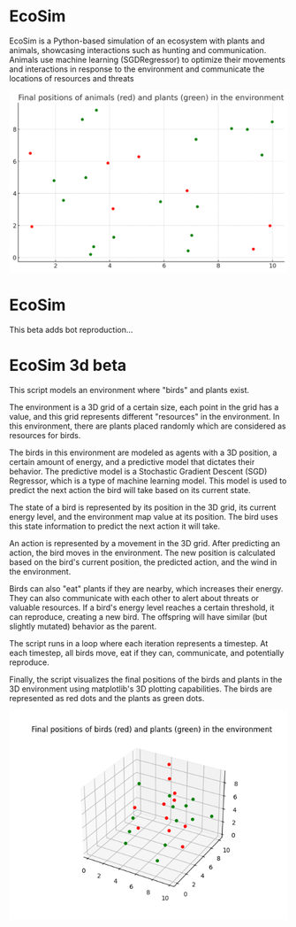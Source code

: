 # EcoSim
EcoSim is a Python-based simulation of an ecosystem with plants and animals, showcasing interactions such as hunting and communication. Animals use machine learning (SGDRegressor) to optimize their movements and interactions in response to the environment and communicate the locations of resources and threats

![EcoSim Plot](ecosim_plot.png.png "Final positions of animals and plants in the simulation")

# EcoSim

This beta adds bot reproduction...

# EcoSim 3d beta 


This script models an environment where "birds" and plants exist.

The environment is a 3D grid of a certain size, each point in the grid has a value, and this grid represents different "resources" in the environment. In this environment, there are plants placed randomly which are considered as resources for birds.

The birds in this environment are modeled as agents with a 3D position, a certain amount of energy, and a predictive model that dictates their behavior. The predictive model is a Stochastic Gradient Descent (SGD) Regressor, which is a type of machine learning model. This model is used to predict the next action the bird will take based on its current state.

The state of a bird is represented by its position in the 3D grid, its current energy level, and the environment map value at its position. The bird uses this state information to predict the next action it will take.

An action is represented by a movement in the 3D grid. After predicting an action, the bird moves in the environment. The new position is calculated based on the bird's current position, the predicted action, and the wind in the environment.

Birds can also "eat" plants if they are nearby, which increases their energy. They can also communicate with each other to alert about threats or valuable resources. If a bird's energy level reaches a certain threshold, it can reproduce, creating a new bird. The offspring will have similar (but slightly mutated) behavior as the parent.

The script runs in a loop where each iteration represents a timestep. At each timestep, all birds move, eat if they can, communicate, and potentially reproduce.

Finally, the script visualizes the final positions of the birds and plants in the 3D environment using matplotlib's 3D plotting capabilities. The birds are represented as red dots and the plants as green dots.

![EcoSim Plot](23.png "Final positions of animals and plants in the simulation")
